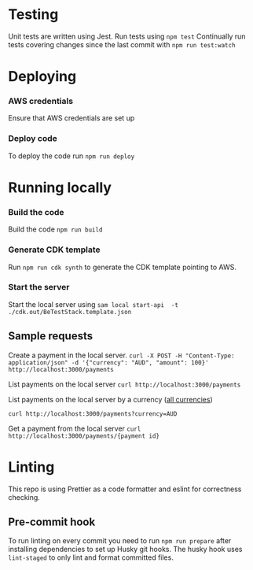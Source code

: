# Testing

Unit tests are written using Jest.
Run tests using `npm test`
Continually run tests covering changes since the last commit with `npm run test:watch`

# Deploying

### AWS credentials

Ensure that AWS credentials are set up

### Deploy code

To deploy the code run
`npm run deploy`

# Running locally

### Build the code

Build the code
`npm run build`

### Generate CDK template

Run `npm run cdk synth` to generate the CDK template pointing to AWS.

### Start the server

Start the local server using
`sam local start-api  -t ./cdk.out/BeTestStack.template.json`

## Sample requests

Create a payment in the local server.
`curl -X POST -H "Content-Type: application/json" -d '{"currency": "AUD", "amount": 100}' http://localhost:3000/payments`

List payments on the local server
`curl http://localhost:3000/payments`

List payments on the local server by a currency ([all currencies](src/currencies.ts))

`curl http://localhost:3000/payments?currency=AUD`

Get a payment from the local server
`curl http://localhost:3000/payments/{payment id}`

# Linting

This repo is using Prettier as a code formatter and eslint for correctness checking.

## Pre-commit hook

To run linting on every commit you need to run `npm run prepare` after installing dependencies to set up Husky git hooks.
The husky hook uses `lint-staged` to only lint and format committed files.

